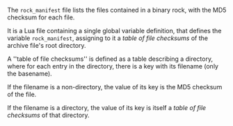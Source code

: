 The `rock_manifest` file lists the files contained in a binary rock, with the MD5 checksum for each file.

It is a Lua file containing a single global variable definition, that defines the variable `rock_manifest`, assigning to it a _table of file checksums_ of the archive file's root directory.

A ''table of file checksums'' is defined as a table describing a directory, where for each entry in the directory, there is a key with its filename (only the basename).

If the filename is a non-directory, the value of its key is the MD5 checksum of the file.

If the filename is a directory, the value of its key is itself a _table of file checksums_ of that directory.
